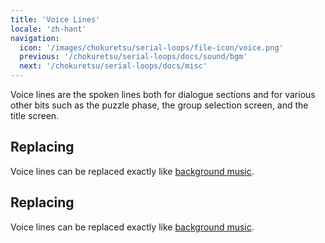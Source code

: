 ```yaml
---
title: 'Voice Lines'
locale: 'zh-hant'
navigation:
  icon: '/images/chokuretsu/serial-loops/file-icon/voice.png'
  previous: '/chokuretsu/serial-loops/docs/sound/bgm'
  next: '/chokuretsu/serial-loops/docs/misc'
---
```


Voice lines are the spoken lines both for dialogue sections and for various other bits such as the puzzle phase, the group selection screen, and the title screen.

## Replacing
Voice lines can be replaced exactly like [background music](./bgm).

## Replacing
Voice lines can be replaced exactly like [background music](./bgm).